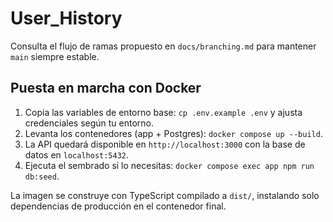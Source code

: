 # User_History

Consulta el flujo de ramas propuesto en `docs/branching.md` para mantener `main` siempre estable.

## Puesta en marcha con Docker

1. Copia las variables de entorno base: `cp .env.example .env` y ajusta credenciales según tu entorno.
2. Levanta los contenedores (app + Postgres): `docker compose up --build`.
3. La API quedará disponible en `http://localhost:3000` con la base de datos en `localhost:5432`.
4. Ejecuta el sembrado si lo necesitas: `docker compose exec app npm run db:seed`.

La imagen se construye con TypeScript compilado a `dist/`, instalando solo dependencias de producción en el contenedor final.
